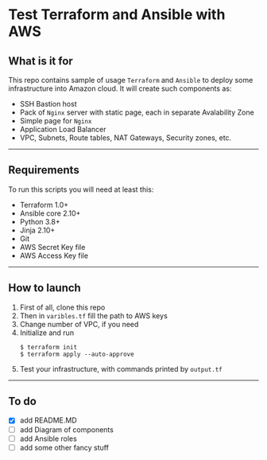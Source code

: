 # Test Terraform and Ansible with AWS

## What is it for
This repo contains sample of usage ```Terraform``` and ```Ansible``` to deploy some infrastructure into Amazon cloud.
It will create such components as:
- SSH Bastion host
- Pack of ```Nginx```  server with static page, each in separate Avalability Zone
- Simple page for ```Nginx```
- Application Load Balancer
- VPC, Subnets, Route tables, NAT Gateways, Security zones, etc.

___
## Requirements
To run this scripts you will need at least this: 
- Terraform 1.0+
- Ansible core 2.10+
- Python 3.8+
- Jinja 2.10+
- Git
- AWS Secret Key file
- AWS Access Key file

___
## How to launch
1. First of all, clone this repo 
2. Then in ```varibles.tf``` fill the path to AWS keys
3. Change number of VPC, if you need
4. Initialize and run
    ```
    $ terraform init
    $ terraform apply --auto-approve
    ```
5. Test your infrastructure, with commands printed by ```output.tf```

___
## To do
 - [x] add README.MD
 - [ ] add Diagram of components
 - [ ] add Ansible roles
 - [ ] add some other fancy stuff